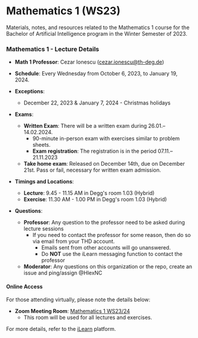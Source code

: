 # Mathematics 1 (WS23)
Materials, notes, and resources related to the Mathematics 1 course for the Bachelor of Artificial Intelligence program in the Winter Semester of 2023.

### Mathematics 1 - Lecture Details

- **Math 1 Professor**: Cezar Ionescu (cezar.ionescu@th-deg.de)

- **Schedule**: Every Wednesday from October 6, 2023, to January 19, 2024.
- **Exceptions**:
  - December 22, 2023 & January 7, 2024 - Christmas holidays

- **Exams**:
  - **Written Exam**: There will be a written exam during 26.01.–14.02.2024.
    - 90-minute in-person exam with exercises similar to problem sheets.
    - **Exam registration**: The registration is in the period 07.11.–21.11.2023
  - **Take home exam**: Released on December 14th, due on December 21st. Pass or fail, necessary for written exam admission.
    
- **Timings and Locations**:
  - **Lecture**: 9.45 - 11.15 AM in Degg's room 1.03 (Hybrid)
  - **Exercise**: 11.30 AM - 1.00 PM in Degg's room 1.03 (Hybrid)

- **Questions**:
  - **Professor**: Any question to the professor need to be asked during lecture sessions
    - If you need to contact the professor for some reason, then do so via email from your
THD account.
      - Emails sent from other accounts will go unanswered.
      - Do **NOT** use the iLearn messaging function to contact the professor
  - **Moderator**: Any questions on this organization or the repo, create an issue and ping/assign @HlexNC


#### Online Access
For those attending virtually, please note the details below:

- **Zoom Meeting Room**: [Mathematics 1 WS23/24](https://th-deg-de.zoom.us/j/63639797428?pwd=V2xwOTd4YWhuTklqV1J4L0RKMlF1dz09)
  - This room will be used for all lectures and exercises.

For more details, refer to the [iLearn](https://ilearn.th-deg.de/course/view.php?id=17883) platform.